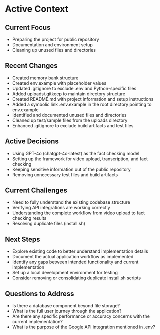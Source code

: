 # Active Context

## Current Focus
- Preparing the project for public repository
- Documentation and environment setup
- Cleaning up unused files and directories

## Recent Changes
- Created memory bank structure
- Created env.example with placeholder values
- Updated .gitignore to exclude .env and Python-specific files
- Added uploads/.gitkeep to maintain directory structure
- Created README.md with project information and setup instructions
- Added a symbolic link .env.example in the root directory pointing to env.example
- Identified and documented unused files and directories
- Cleaned up test/sample files from the uploads directory
- Enhanced .gitignore to exclude build artifacts and test files

## Active Decisions
- Using GPT-4o (chatgpt-4o-latest) as the fact checking model
- Setting up the framework for video upload, transcription, and fact checking
- Keeping sensitive information out of the public repository
- Removing unnecessary test files and build artifacts

## Current Challenges
- Need to fully understand the existing codebase structure
- Verifying API integrations are working correctly
- Understanding the complete workflow from video upload to fact checking results
- Resolving duplicate files (install.sh)

## Next Steps
- Explore existing code to better understand implementation details
- Document the actual application workflow as implemented
- Identify any gaps between intended functionality and current implementation
- Set up a local development environment for testing
- Consider removing or consolidating duplicate install.sh scripts

## Questions to Address
- Is there a database component beyond file storage?
- What is the full user journey through the application?
- Are there any specific performance or accuracy concerns with the current implementation?
- What is the purpose of the Google API integration mentioned in .env? 